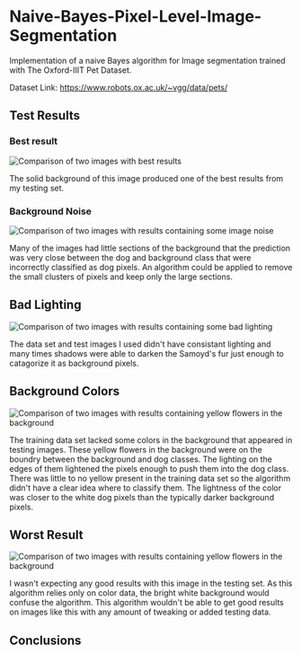 # Naive-Bayes-Pixel-Level-Image-Segmentation

Implementation of a naive Bayes algorithm for Image segmentation trained with The Oxford-IIIT Pet Dataset.

Dataset Link: https://www.robots.ox.ac.uk/~vgg/data/pets/

## Test Results
### Best result
![Comparison of two images with best results](https://github.com/Jon-Lein/Naive-Bayes-Pixel-Level-Image-Segmentation/blob/main/Some%20Results/Best_result.png)

The solid background of this image produced one of the best results from my testing set. 


### Background Noise
![Comparison of two images with results containing some image noise](https://github.com/Jon-Lein/Naive-Bayes-Pixel-Level-Image-Segmentation/blob/main/Some%20Results/Some_Noise.png)

Many of the images had little sections of the background that the prediction was very close between the dog and background class that were incorrectly classified as dog pixels. An algorithm could be applied to remove the small clusters of pixels and keep only the large sections.


## Bad Lighting
![Comparison of two images with results containing some bad lighting](https://github.com/Jon-Lein/Naive-Bayes-Pixel-Level-Image-Segmentation/blob/main/Some%20Results/Bad_Lighting.png)

The data set and test images I used didn't have consistant lighting and many times shadows were able to darken the Samoyd's fur just enough to catagorize it as background pixels.


## Background Colors
![Comparison of two images with results containing yellow flowers in the background](https://github.com/Jon-Lein/Naive-Bayes-Pixel-Level-Image-Segmentation/blob/main/Some%20Results/Flowers.png)

The training data set lacked some colors in the background that appeared in testing images. These yellow flowers in the background were on the boundry between the background and dog classes. The lighting on the edges of them lightened the pixels enough to push them into the dog class. There was little to no yellow present in the training data set so the algorithm didn't have a clear idea where to classify them. The lightness of the color was closer to the white dog pixels than the typically darker background pixels.


## Worst Result
![Comparison of two images with results containing yellow flowers in the background](https://github.com/Jon-Lein/Naive-Bayes-Pixel-Level-Image-Segmentation/blob/main/Some%20Results/Worst_Result.png)

I wasn't expecting any good results with this image in the testing set. As this algorithm relies only on color data, the bright white background would confuse the algorithm. This algorithm wouldn't be able to get good results on images like this with any amount of tweaking or added testing data.

## Conclusions
